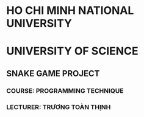 # HO CHI MINH NATIONAL UNIVERSITY
# UNIVERSITY OF SCIENCE
## SNAKE GAME PROJECT
### COURSE: PROGRAMMING TECHNIQUE
### LECTURER: TRƯƠNG TOÀN THỊNH
